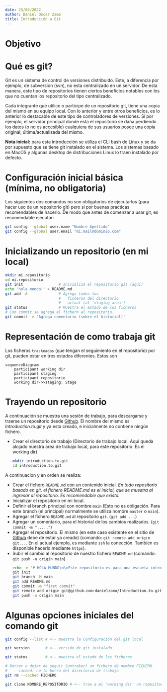 ```yaml
---
date: 25/04/2022
author: Daniel Oscar Zamo
title: Introducción a Git
---
```

 
# Objetivo
 
# Qué es git?
 
Git es un sistema de control de versiones distribuido. Este, a diferencia por ejemplo, de subversion (svn), no esta centralizado en un servidor. De esta manera, este tipo de repositorios tienen ciertos beneficios notables con los que no cuentan los repositorio del tipo centralizado.

Cada integrante que utilice o participe de un repositorio git, tiene una copia del mismo en su equipo local. Con lo anterior y entre otros beneficios, es lo anterior lo destacable de este tipo de controladores de versiones. Si por ejemplo, el servidor principal donde esta el repositorio se daña perdiendo los datos (o no es accesible) cualquiera de sus usuarios posee una copia original, última/actualizada del mismo.

__Nota inicial:__ para esta introducción se utiliza el CLI bash de Linux y se da por supuesto que se tiene git instalado en el sistema. Los sistemas basado en MacOS y algunas desktop de distribuciones Linux lo traen instalado por defecto.

# Configuración inicial básica (mínima, no obligatoria)
Los siguientes dos comandos no son obligatorios de ejecutarlos (para hacer uso de un repositorio git) pero si por buenas practicas recomendables de hacerlo. De modo que antes de comenzar a usar git, es recomendable ejecutar:

```bash
git config --global user.name "Nombre Apellido"
git config --global user.email "mi.mail@dominio.com"
```

# Inicializando un repositorio (en mi local)

```bash
mkdir mi.repositorio
cd mi.repositorio
git init                # Inicializa el repositorio git (aquí)
echo 'hola mundo!' > README.md
git add -A              # Agrega todos los 
                        #   ficheros del directorio 
                        #   actual (al 'staging area')
git status              # Muestra el estado de los ficheros
# Con commit se agrega el fichero al repositorio. 
git commit -m 'Agrega comentario (sobre el historial)'

```

# Representación de como trabaja git

Los ficheros `trackeados` (que tengan el seguimiento en el repositorio) por git, pueden estar en tres estados diferentes. Estos son

```mermaid
sequenceDiagram
    participant working dir
    participant staging
    participant repositorio
    working dir->>staging: Stage
```

# Trayendo un repositorio

A continuación se muestra una sesión de trabajo, para descargarse y traerse un repositorio desde [Github][github.web]. El nombre del mismo es _Introduction.to.git_ y ya esta creado, e inicialmente no contiene ningún fichero.

- Crear el directorio de trabajo (Directorio de trabajo local. Aqui queda alojado nuestra area de trabajo local, para este repositorio. Es el working dir)

    ```bash
    mkdir introduction.to.git
    cd introduction.to.git
    ```
A continuacion y en orden se realiza:
- Crear el fichero `README.md` con un contenido inicial. _En todo repositorio basado en git, el fichero README.md es el inicial, que se muestra al ingresar al repositorio. Es recomendable que exista._
- Inicializar el repositorio en mi local.
- Definir el branch principal con nombre `main` (Esto no es obligación. Para este branch (el principal) normalmente se utiliza nombre `master` o `main`).
- Agregar el fichero `README.md` al repositorio `git`. (`git add ...`)
- Agregar un comentario, para el historial de los cambios realizados. (`git commit -m "....."`)
- Agregar el repositorio. El mismo (en este caso existente en el sitio de [Github][github.web] debe de estar ya creado) (comando: `git remote add origin git...`. En el actual ejemplo, es mediante `ssh` la conección. También es disponible hacerlo mediante `https`).
- Subir el cambio al repositorio de nuestro fichero `README.md` (comando: `git push -u origin main`)
   ```bash
   echo -e "# HOLA MUNDO\n\nEste repositorio es para una escueta introducción al uso de git." >> README.md
   git init
   git branch -M main
   git add README.md 
   git commit -m "first commit"
   git remote add origin git@github.com:danielzamo/Introduction.to.git
   git push -u origin main
   ```

[github.web]: https://github.com "Sitio web github"


# Algunas opciones iniciales del comando git

```bash
git config --list # <-- muestra la Configuración del git local

git version       # <-- versión de git instalado

git status        # <-- muestra el estado de los ficheros

# Borrar o dejar de seguir (untraker) un fichero de nombre FICHERO.
#   --cached: no lo borra del directorio de trabajo
git rm --cached FICHERO

git clone NOMBRE_REPOSITORIO # <-- trae a mi 'working dir' un repositorio creado

```

